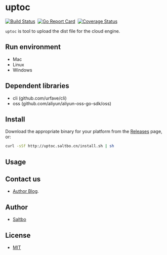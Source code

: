 # uptoc

[![Build Status](https://travis-ci.org/saltbo/uptoc.svg?branch=master)](https://travis-ci.org/saltbo/uptoc)&nbsp;
[![Go Report Card](https://goreportcard.com/badge/github.com/saltbo/uptoc)](https://goreportcard.com/report/github.com/saltbo/uptoc)&nbsp;
[![Coverage Status](https://coveralls.io/repos/github/saltbo/uptoc/badge.svg?branch=master)](https://coveralls.io/github/saltbo/uptoc?branch=master)

`uptoc` is tool to upload the dist file for the cloud engine.

## Run environment
- Mac
- Linux
- Windows

## Dependent libraries 
- cli (github.com/urfave/cli) 
- oss (github.com/aliyun/aliyun-oss-go-sdk/oss)

## Install

Download the appropriate binary for your platform from the [Releases](https://github.com/saltbo/uptoc/releases) page, or:

```sh
curl -sSf http://uptoc.saltbo.cn/install.sh | sh
```

## Usage


## Contact us
- [Author Blog](https://saltbo.cn).

## Author
- [Saltbo](https://github.com/saltbo)

## License
- [MIT](https://github.com/saltbo/uptoc/blob/master/LICENSE)
